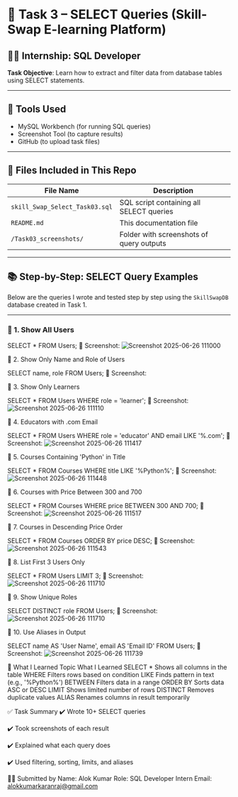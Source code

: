 # 📘 Task 3 – SELECT Queries (Skill-Swap E-learning Platform)

## 🧑‍💻 Internship: SQL Developer  
**Task Objective**: Learn how to extract and filter data from database tables using SELECT statements.

---

## 🔧 Tools Used
- MySQL Workbench (for running SQL queries)
- Screenshot Tool (to capture results)
- GitHub (to upload task files)

---

## 📂 Files Included in This Repo

| File Name | Description |
|-----------|-------------|
| `skill_Swap_Select_Task03.sql` | SQL script containing all SELECT queries |
| `README.md` | This documentation file |
| `/Task03_screenshots/` | Folder with screenshots of query outputs |

---

## 📚 Step-by-Step: SELECT Query Examples

Below are the queries I wrote and tested step by step using the `SkillSwapDB` database created in Task 1.

---

### 🔹 1. Show All Users  

SELECT * FROM Users;
📸 Screenshot:
![Screenshot 2025-06-26 111000](https://github.com/user-attachments/assets/e28b3571-2bb5-453e-baec-3a625eec5778)


🔹 2. Show Only Name and Role of Users

SELECT name, role FROM Users;
📸 Screenshot:


🔹 3. Show Only Learners

SELECT * FROM Users
WHERE role = 'learner';
📸 Screenshot:
![Screenshot 2025-06-26 111110](https://github.com/user-attachments/assets/f68052c3-ae58-45bb-b0e4-1d60e9c2f62e)


🔹 4. Educators with .com Email

SELECT * FROM Users
WHERE role = 'educator' AND email LIKE '%.com';
📸 Screenshot:
![Screenshot 2025-06-26 111417](https://github.com/user-attachments/assets/961a3119-7d3a-47f0-948d-3a0ce944e550)


🔹 5. Courses Containing 'Python' in Title

SELECT * FROM Courses
WHERE title LIKE '%Python%';
📸 Screenshot:
![Screenshot 2025-06-26 111448](https://github.com/user-attachments/assets/00733435-fff2-467f-a1db-965e5c7f7241)


🔹 6. Courses with Price Between 300 and 700

SELECT * FROM Courses
WHERE price BETWEEN 300 AND 700;
📸 Screenshot:
![Screenshot 2025-06-26 111517](https://github.com/user-attachments/assets/bd300bbd-689b-4f65-aa60-a2efb939d95c)


🔹 7. Courses in Descending Price Order

SELECT * FROM Courses
ORDER BY price DESC;
📸 Screenshot:
![Screenshot 2025-06-26 111543](https://github.com/user-attachments/assets/92ff7d0d-ef19-44be-87b3-159177ebbd2f)


🔹 8. List First 3 Users Only

SELECT * FROM Users
LIMIT 3;
📸 Screenshot:
![Screenshot 2025-06-26 111710](https://github.com/user-attachments/assets/d95c6557-9ed4-4328-9eff-1daf7d696927)



🔹 9. Show Unique Roles

SELECT DISTINCT role FROM Users;
📸 Screenshot:
![Screenshot 2025-06-26 111710](https://github.com/user-attachments/assets/d5980586-eb40-4450-b0a6-290ae840221b)



🔹 10. Use Aliases in Output

SELECT name AS 'User Name', email AS 'Email ID'
FROM Users;
📸 Screenshot:
![Screenshot 2025-06-26 111739](https://github.com/user-attachments/assets/67d46dc1-6cf1-4a2d-ab56-956b978ecf50)


🧠 What I Learned
Topic	What I Learned
SELECT *	Shows all columns in the table
WHERE	Filters rows based on condition
LIKE	Finds pattern in text (e.g., '%Python%')
BETWEEN	Filters data in a range
ORDER BY	Sorts data ASC or DESC
LIMIT	Shows limited number of rows
DISTINCT	Removes duplicate values
ALIAS	Renames columns in result temporarily

✅ Task Summary
✔️ Wrote 10+ SELECT queries

✔️ Took screenshots of each result

✔️ Explained what each query does

✔️ Used filtering, sorting, limits, and aliases


👨‍💻 Submitted by
Name: Alok Kumar
Role: SQL Developer Intern
Email: alokkumarkaranraj@gmail.com

